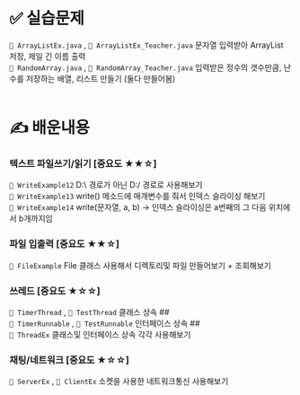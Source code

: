 # ✅ 실습문제
` ﻿💾 ArrayListEx.java ` , ` ﻿💾 ArrayListEx_Teacher.java﻿ ` 문자열 입력받아 ArrayList 저장, 제일 긴 이름 출력 <br>
` ﻿💾 RandomArray.java ` , ` ﻿💾 RandomArray_Teacher.java﻿ ` 입력받은 정수의 갯수만큼, 난수를 저장하는 배열, 리스트 만들기 (둘다 만들어봄) <br>
<br>
# ✍ 배운내용
### 텍스트 파일쓰기/읽기 [중요도 ★★☆]
` 💾 WriteExample12 ` D:\\ 경로가 아닌 D:/ 경로로 사용해보기 <br>
` 💾 WriteExample13 ` write() 메소드에 매개변수를 줘서 인덱스 슬라이싱 해보기 <br>
` 💾 WriteExample14 ` write(문자열, a, b) -> 인덱스 슬라이싱은 a번째의 그 다음 위치에서 b개까지임  <br>
### 파일 입출력 [중요도 ★★☆]
` 💾 FileExample ` File 클래스 사용해서 디렉토리및 파일 만들어보기 + 조회해보기 <br>
### 쓰레드 [중요도 ★☆☆]
` 💾 TimerThread ` , ` 💾 TestThread ` 클래스 상속  ## <br>
` 💾 TimerRunnable ` , ` 💾 TestRunnable ` 인터페이스 상속  ## <br>
` 💾 ThreadEx ` 클래스및 인터페이스 상속 각각 사용해보기 <br>
### 채팅/네트워크 [중요도 ★☆☆]
` 💾 ServerEx ` , ` 💾 ClientEx ` 소켓을 사용한 네트워크통신 사용해보기 <br>
